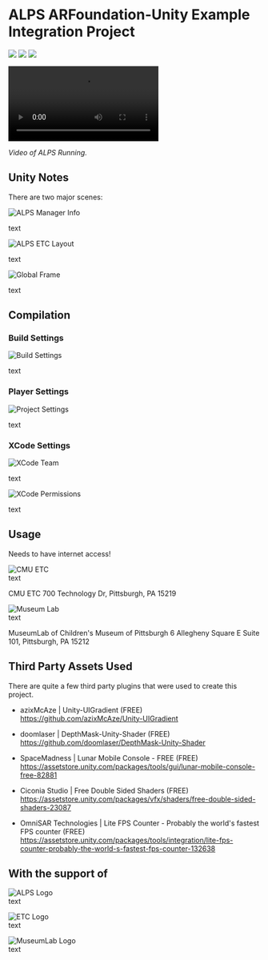 # ALPS ARFoundation-Unity Example Integration Project

<img src="https://img.shields.io/badge/unity-2020.3.38f1-blue"/> <img src="https://img.shields.io/badge/platform-iOS-green"/> <img src="https://img.shields.io/badge/license-MIT-red"/> 

![Video of ALPS Running](https://user-images.githubusercontent.com/6497727/186027742-1699954a-b9fd-4a31-9339-59028599008e.MOV) <br/>

*Video of ALPS Running.*

## Unity Notes

There are two major scenes:

![ALPS Manager Info](/ReadmeImages/ALPS_Manager_Info.png) <br/>

text

![ALPS ETC Layout](/ReadmeImages/ALPS_ETC_Layout.jpg) <br/>

text

![Global Frame](/ReadmeImages/GlobalFrame.png) <br/>

text

## Compilation

### Build Settings

![Build Settings](/ReadmeImages/BuildSettings.jpg) <br/>

text


### Player Settings

![Project Settings](/ReadmeImages/ProjectSettings.jpg) <br/>

text

### XCode Settings

![XCode Team](/ReadmeImages/XCode_Team.jpg) <br/>

text

![XCode Permissions](/ReadmeImages/XCode_Permissions.jpg) <br/>

text

## Usage

Needs to have internet access!


![CMU ETC](/ReadmeImages/cmuetc.jpg) <br/>
text

CMU ETC
700 Technology Dr, Pittsburgh, PA 15219

![Museum Lab](/ReadmeImages/museumlab.jpg) <br/>
text

MuseumLab of Children's Museum of Pittsburgh
6 Allegheny Square E Suite 101, Pittsburgh, PA 15212



## Third Party Assets Used
There are quite a few third party plugins that were used to create this project.

* azixMcAze | Unity-UIGradient (FREE) <br/>
https://github.com/azixMcAze/Unity-UIGradient

* doomlaser | DepthMask-Unity-Shader (FREE) <br/>
https://github.com/doomlaser/DepthMask-Unity-Shader

* SpaceMadness | Lunar Mobile Console - FREE (FREE) <br/> 
https://assetstore.unity.com/packages/tools/gui/lunar-mobile-console-free-82881

* Ciconia Studio | Free Double Sided Shaders (FREE) <br/>
https://assetstore.unity.com/packages/vfx/shaders/free-double-sided-shaders-23087

* OmniSAR Technologies | Lite FPS Counter - Probably the world's fastest FPS counter (FREE) <br/>
https://assetstore.unity.com/packages/tools/integration/lite-fps-counter-probably-the-world-s-fastest-fps-counter-132638


## With the support of

![ALPS Logo](/ReadmeImages/alps-logo-dark.png) <br/>
text

![ETC Logo](/ReadmeImages/etc_logo.jpg) <br/>
text

![MuseumLab Logo](/ReadmeImages/museumlab_Logo.png) <br/>
text
